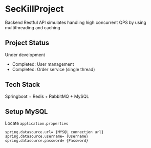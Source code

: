 # SecKillProject
Backend Restful API simulates handling high concurrent QPS by using multithreading and caching

## Project Status
Under development
- Completed: User management
- Completed: Order service (single thread)

## Tech Stack
Springboot + Redis + RabbitMQ + MySQL

## Setup MySQL
Locate `application.properties`
```
spring.datasource.url= {MYSQL connection url}
spring.datasource.username= {Username}
spring.datasource.password= {Password}
```
